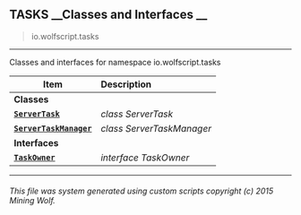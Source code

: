 ## TASKS __Classes and Interfaces __

>io.wolfscript.tasks

---

Classes and interfaces for namespace io.wolfscript.tasks

Item | Description   
--- | :--- 
__Classes__|
__[`ServerTask`](ServerTask.md)__ | _class ServerTask_ 
__[`ServerTaskManager`](ServerTaskManager.md)__ | _class ServerTaskManager_ 
__Interfaces__|
__[`TaskOwner`](TaskOwner.md)__ | _interface TaskOwner_ 



---



###### This file was system generated using custom scripts copyright (c) 2015 Mining Wolf.
	

